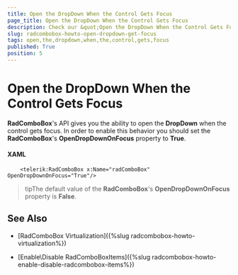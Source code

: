 ```yaml
---
title: Open the DropDown When the Control Gets Focus
page_title: Open the DropDown When the Control Gets Focus
description: Check our &quot;Open the DropDown When the Control Gets Focus&quot; documentation article for the RadComboBox {{ site.framework_name }} control.
slug: radcombobox-howto-open-dropdown-get-focus
tags: open,the,dropdown,when,the,control,gets,focus
published: True
position: 5
---
```


# Open the DropDown When the Control Gets Focus

__RadComboBox__'s API gives you the ability to open the __DropDown__ when the control gets focus. In order to enable this behavior you should set the __RadComboBox__'s  __OpenDropDownOnFocus__ property to __True__.

#### __XAML__

```XAML
	<telerik:RadComboBox x:Name="radComboBox" OpenDropDownOnFocus="True"/>
```

>tipThe default value of the __RadComboBox__'s __OpenDropDownOnFocus__ property is __False__.

## See Also

 * [RadComboBox Virtualization]({%slug radcombobox-howto-virtualization%})

 * [Enable\Disable RadComboBoxItems]({%slug radcombobox-howto-enable-disable-radcombobox-items%})